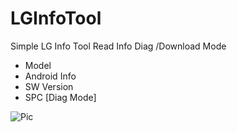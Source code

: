 # LGInfoTool
Simple LG Info Tool Read Info Diag /Download Mode
-  Model
-  Android Info
-  SW Version 
-  SPC [Diag Mode]


![Pic](https://github.com/Muhmmad-Almuhmmah//raw/main/pngs/1.png)
